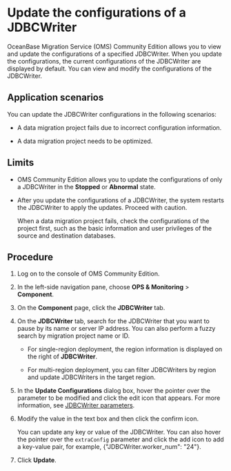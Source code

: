 # Update the configurations of a JDBCWriter

OceanBase Migration Service (OMS) Community Edition allows you to view and update the configurations of a specified JDBCWriter. When you update the configurations, the current configurations of the JDBCWriter are displayed by default. You can view and modify the configurations of the JDBCWriter.

## Application scenarios

You can update the JDBCWriter configurations in the following scenarios:

* A data migration project fails due to incorrect configuration information.

* A data migration project needs to be optimized.

## Limits

* OMS Community Edition allows you to update the configurations of only a JDBCWriter in the **Stopped** or **Abnormal** state.

* After you update the configurations of a JDBCWriter, the system restarts the JDBCWriter to apply the updates. Proceed with caution.

   When a data migration project fails, check the configurations of the project first, such as the basic information and user privileges of the source and destination databases.

## Procedure

1. Log on to the console of OMS Community Edition.

2. In the left-side navigation pane, choose **OPS & Monitoring** > **Component**.

3. On the **Component** page, click the **JDBCWriter** tab.

4. On the **JDBCWriter** tab, search for the JDBCWriter that you want to pause by its name or server IP address. You can also perform a fuzzy search by migration project name or ID.

   * For single-region deployment, the region information is displayed on the right of **JDBCWriter**.

   * For multi-region deployment, you can filter JDBCWriters by region and update JDBCWriters in the target region.

5. In the **Update Configurations** dialog box, hover the pointer over the parameter to be modified and click the edit icon that appears. For more information, see [JDBCWriter parameters](../../5.description-of-component-parameters/3.jdbcwriter-parameters.md).

6. Modify the value in the text box and then click the confirm icon.

   You can update any key or value of the JDBCWriter. You can also hover the pointer over the `extraConfig` parameter and click the add icon to add a key-value pair, for example, {"JDBCWriter.worker_num": "24"}.

7. Click **Update**.
